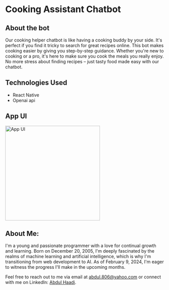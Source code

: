 # Cooking Assistant Chatbot

## About the bot
Our cooking helper chatbot is like having a cooking buddy by your side. It's perfect if you find it tricky to search for great recipes online. This bot makes cooking easier by giving you step-by-step guidance. Whether you're new to cooking or a pro, it's here to make sure you cook the meals you really enjoy. No more stress about finding recipes – just tasty food made easy with our chatbot.

## Technologies Used
- React Native
- Openai api

## App UI
<img src="https://github.com/AbdulHadi806/cooking-assistant-chatbot/assets/113926529/16e1c91b-15ec-4802-8e47-a66c8c8f9ec4" alt="App UI" width="300">

## About Me:

I'm a young and passionate programmer with a love for continual growth and learning. Born on December 20, 2005, I'm deeply fascinated by the realms of machine learning and artificial intelligence, which is why I'm transitioning from web development to AI. As of February 9, 2024, I'm eager to witness the progress I'll make in the upcoming months.

Feel free to reach out to me via email at abdul.806@yahoo.com or connect with me on LinkedIn: [Abdul Haadi](https://www.linkedin.com/in/abdul-haadi-fullstack/).

